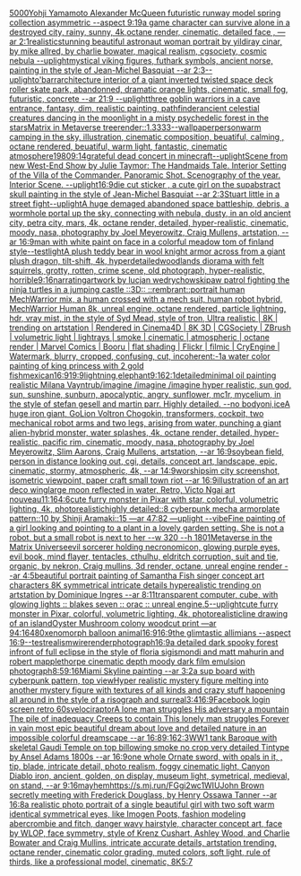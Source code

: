 [5000](https://www.ebank.nz/aiartgenerator?category=5000)[Yohji Yamamoto Alexander McQueen futuristic runway  model spring collection asymmetric --aspect 9:19](https://www.ebank.nz/aiartgenerator?category=Yohji%2520Yamamoto%2520Alexander%2520McQueen%2520futuristic%2520runway%2520%2520model%2520spring%2520collection%2520asymmetric%2520--aspect%25209%3A19)[a game character can survive alone in a destroyed city, rainy, sunny, 4k,octane render, cinematic, detailed face , —ar 2:1](https://www.ebank.nz/aiartgenerator?category=a%2520game%2520character%2520can%2520survive%2520alone%2520in%2520a%2520destroyed%2520city%2C%2520rainy%2C%2520sunny%2C%25204k%2Coctane%2520render%2C%2520cinematic%2C%2520detailed%2520face%2520%2C%2520%E2%80%94ar%25202%3A1)[realistic](https://www.ebank.nz/aiartgenerator?category=realistic)[stunning beautiful astronaut woman portrait by yildiray cinar, by mike allred, by charlie bowater, magical realism, cgsociety, cosmic nebula --uplight](https://www.ebank.nz/aiartgenerator?category=stunning%2520beautiful%2520astronaut%2520woman%2520portrait%2520by%2520yildiray%2520cinar%2C%2520by%2520mike%2520allred%2C%2520by%2520charlie%2520bowater%2C%2520magical%2520realism%2C%2520cgsociety%2C%2520cosmic%2520nebula%2520--uplight)[mystical viking figures, futhark symbols, ancient norse, painting in the style of Jean-Michel Basquiat --ar 2:3](https://www.ebank.nz/aiartgenerator?category=mystical%2520viking%2520figures%2C%2520futhark%2520symbols%2C%2520ancient%2520norse%2C%2520painting%2520in%2520the%2520style%2520of%2520Jean-Michel%2520Basquiat%2520--ar%25202%3A3)[--uplight](https://www.ebank.nz/aiartgenerator?category=--uplight)[o'barr](https://www.ebank.nz/aiartgenerator?category=o%27barr)[architecture interior of a giant inverted twisted space deck roller skate park, abandonned, dramatic orange lights, cinematic, small fog, futuristic, concrete --ar 21:9 --uplight](https://www.ebank.nz/aiartgenerator?category=architecture%2520interior%2520of%2520a%2520giant%2520inverted%2520twisted%2520space%2520deck%2520roller%2520skate%2520park%2C%2520abandonned%2C%2520dramatic%2520orange%2520lights%2C%2520cinematic%2C%2520small%2520fog%2C%2520futuristic%2C%2520concrete%2520--ar%252021%3A9%2520--uplight)[three goblin warriors in a cave entrance, fantasy, dim, realistic painting, pathfinder](https://www.ebank.nz/aiartgenerator?category=three%2520goblin%2520warriors%2520in%2520a%2520cave%2520entrance%2C%2520fantasy%2C%2520dim%2C%2520realistic%2520painting%2C%2520pathfinder)[ancient celestial creatures dancing in the moonlight in a misty psychedelic forest in the stars](https://www.ebank.nz/aiartgenerator?category=ancient%2520celestial%2520creatures%2520dancing%2520in%2520the%2520moonlight%2520in%2520a%2520misty%2520psychedelic%2520forest%2520in%2520the%2520stars)[Matrix in Metaverse tree](https://www.ebank.nz/aiartgenerator?category=Matrix%2520in%2520Metaverse%2520tree)[render::1.3333](https://www.ebank.nz/aiartgenerator?category=render%3A%3A1.3333)[--wallpaper](https://www.ebank.nz/aiartgenerator?category=--wallpaper)[person](https://www.ebank.nz/aiartgenerator?category=person)[warm camping in the sky, illustration, cinematic composition, beuatiful, calming , octane rendered, beuatiful, warm light, fantastic, cinematic atmosphere](https://www.ebank.nz/aiartgenerator?category=warm%2520camping%2520in%2520the%2520sky%2C%2520illustration%2C%2520cinematic%2520composition%2C%2520beuatiful%2C%2520calming%2520%2C%2520octane%2520rendered%2C%2520beuatiful%2C%2520warm%2520light%2C%2520fantastic%2C%2520cinematic%2520atmosphere)[1980](https://www.ebank.nz/aiartgenerator?category=1980)[9:14](https://www.ebank.nz/aiartgenerator?category=9%3A14)[grateful dead concert in minecraft](https://www.ebank.nz/aiartgenerator?category=grateful%2520dead%2520concert%2520in%2520minecraft)[--uplight](https://www.ebank.nz/aiartgenerator?category=--uplight)[Scene from new West-End Show by Julie Taymor: The Handmaids Tale. Interior Setting of the Villa of the Commander. Panoramic Shot. Scenography of the year. Interior Scene. --uplight](https://www.ebank.nz/aiartgenerator?category=Scene%2520from%2520new%2520West-End%2520Show%2520by%2520Julie%2520Taymor%3A%2520The%2520Handmaids%2520Tale.%2520Interior%2520Setting%2520of%2520the%2520Villa%2520of%2520the%2520Commander.%2520Panoramic%2520Shot.%2520Scenography%2520of%2520the%2520year.%2520Interior%2520Scene.%2520--uplight)[16:9](https://www.ebank.nz/aiartgenerator?category=16%3A9)[die cut sticker , a cute girl on the sup](https://www.ebank.nz/aiartgenerator?category=die%2520cut%2520sticker%2520%2C%2520a%2520cute%2520girl%2520on%2520the%2520sup)[abstract skull painting in the style of Jean-Michel Basquiat --ar 2:3](https://www.ebank.nz/aiartgenerator?category=abstract%2520skull%2520painting%2520in%2520the%2520style%2520of%2520Jean-Michel%2520Basquiat%2520--ar%25202%3A3)[Stuart little in a street fight](https://www.ebank.nz/aiartgenerator?category=Stuart%2520little%2520in%2520a%2520street%2520fight)[--uplight](https://www.ebank.nz/aiartgenerator?category=--uplight)[A huge demaged abandoned space battleship, debris, a wormhole portal up the sky, connecting with nebula, dusty, in an old ancient city, petra city, mars, 4k, octane render, detailed, hyper-realistic, cinematic, moody, nasa, photography by Joel Meyerowitz, Craig Mullens, artstation, --ar 16:9](https://www.ebank.nz/aiartgenerator?category=A%2520huge%2520demaged%2520abandoned%2520space%2520battleship%2C%2520debris%2C%2520a%2520wormhole%2520portal%2520up%2520the%2520sky%2C%2520connecting%2520with%2520nebula%2C%2520dusty%2C%2520in%2520an%2520old%2520ancient%2520city%2C%2520petra%2520city%2C%2520mars%2C%25204k%2C%2520octane%2520render%2C%2520detailed%2C%2520hyper-realistic%2C%2520cinematic%2C%2520moody%2C%2520nasa%2C%2520photography%2520by%2520Joel%2520Meyerowitz%2C%2520Craig%2520Mullens%2C%2520artstation%2C%2520--ar%252016%3A9)[man with white paint on face in a colorful meadow tom of finland style](https://www.ebank.nz/aiartgenerator?category=man%2520with%2520white%2520paint%2520on%2520face%2520in%2520a%2520colorful%2520meadow%2520tom%2520of%2520finland%2520style)[--test](https://www.ebank.nz/aiartgenerator?category=--test)[light](https://www.ebank.nz/aiartgenerator?category=light)[A plush teddy bear in wool knight armor across from a giant plush dragon, tilt-shift, 4k, hyperdetailed](https://www.ebank.nz/aiartgenerator?category=A%2520plush%2520teddy%2520bear%2520in%2520wool%2520knight%2520armor%2520across%2520from%2520a%2520giant%2520plush%2520dragon%2C%2520tilt-shift%2C%25204k%2C%2520hyperdetailed)[woodlands diorama with felt squirrels, grotty, rotten, crime scene, old photograph, hyper-realistic, horrible](https://www.ebank.nz/aiartgenerator?category=woodlands%2520diorama%2520with%2520felt%2520squirrels%2C%2520grotty%2C%2520rotten%2C%2520crime%2520scene%2C%2520old%2520photograph%2C%2520hyper-realistic%2C%2520horrible)[9:16](https://www.ebank.nz/aiartgenerator?category=9%3A16)[narrating](https://www.ebank.nz/aiartgenerator?category=narrating)[artwork by lucjan wedrychowski](https://www.ebank.nz/aiartgenerator?category=artwork%2520by%2520lucjan%2520wedrychowski)[paw patrol fighting the ninja turtles in a jumping castle ::3D:: ::rembrant::](https://www.ebank.nz/aiartgenerator?category=paw%2520patrol%2520fighting%2520the%2520ninja%2520turtles%2520in%2520a%2520jumping%2520castle%2520%3A%3A3D%3A%3A%2520%3A%3Arembrant%3A%3A)[portrait human MechWarrior mix, a human crossed with a mech suit, human robot hybrid, MechWarrior Human 8k, unreal engine, octane rendered, particle lightning, hdr, vray mist, in the style of Syd Mead, style of tron, Ultra realistic | 8K | trending on artstation | Rendered in Cinema4D | 8K 3D | CGSociety | ZBrush | volumetric light | lightrays | smoke | cinematic | atmospheric | octane render | Marvel Comics | Booru | flat shading | Flickr | filmic | CryEngine |  Watermark, blurry, cropped, confusing, cut, incoherent:-1](https://www.ebank.nz/aiartgenerator?category=portrait%2520human%2520MechWarrior%2520mix%2C%2520a%2520human%2520crossed%2520with%2520a%2520mech%2520suit%2C%2520human%2520robot%2520hybrid%2C%2520MechWarrior%2520Human%25208k%2C%2520unreal%2520engine%2C%2520octane%2520rendered%2C%2520particle%2520lightning%2C%2520hdr%2C%2520vray%2520mist%2C%2520in%2520the%2520style%2520of%2520Syd%2520Mead%2C%2520style%2520of%2520tron%2C%2520Ultra%2520realistic%2520%7C%25208K%2520%7C%2520trending%2520on%2520artstation%2520%7C%2520Rendered%2520in%2520Cinema4D%2520%7C%25208K%25203D%2520%7C%2520CGSociety%2520%7C%2520ZBrush%2520%7C%2520volumetric%2520light%2520%7C%2520lightrays%2520%7C%2520smoke%2520%7C%2520cinematic%2520%7C%2520atmospheric%2520%7C%2520octane%2520render%2520%7C%2520Marvel%2520Comics%2520%7C%2520Booru%2520%7C%2520flat%2520shading%2520%7C%2520Flickr%2520%7C%2520filmic%2520%7C%2520CryEngine%2520%7C%2520%2520Watermark%2C%2520blurry%2C%2520cropped%2C%2520confusing%2C%2520cut%2C%2520incoherent%3A-1)[a water color painting of king princess with 2 gold fish](https://www.ebank.nz/aiartgenerator?category=a%2520water%2520color%2520painting%2520of%2520king%2520princess%2520with%25202%2520gold%2520fish)[mexican](https://www.ebank.nz/aiartgenerator?category=mexican)[16:9](https://www.ebank.nz/aiartgenerator?category=16%3A9)[19:9](https://www.ebank.nz/aiartgenerator?category=19%3A9)[lightning,elephant](https://www.ebank.nz/aiartgenerator?category=lightning%2Celephant)[9:16](https://www.ebank.nz/aiartgenerator?category=9%3A16)[2:1](https://www.ebank.nz/aiartgenerator?category=2%3A1)[detailed](https://www.ebank.nz/aiartgenerator?category=detailed)[minimal oil painting realistic Milana Vayntrub](https://www.ebank.nz/aiartgenerator?category=minimal%2520oil%2520painting%2520realistic%2520Milana%2520Vayntrub)[/imagine /imagine /imagine hyper realistic,  sun god, sun, sunshine, sunburn, apocalyptic, angry,  sunflower, mc1r, mycelium,  in the style of stefan gesell and martin parr. Highly detailed.  --no body](https://www.ebank.nz/aiartgenerator?category=/imagine%2520/imagine%2520/imagine%2520hyper%2520realistic%2C%2520%2520sun%2520god%2C%2520sun%2C%2520sunshine%2C%2520sunburn%2C%2520apocalyptic%2C%2520angry%2C%2520%2520sunflower%2C%2520mc1r%2C%2520mycelium%2C%2520%2520in%2520the%2520style%2520of%2520stefan%2520gesell%2520and%2520martin%2520parr.%2520Highly%2520detailed.%2520%2520--no%2520body)[oni,ice](https://www.ebank.nz/aiartgenerator?category=oni%2Cice)[A huge iron giant, GoLion Voltron Chogokin, transformers, cockpit, two mechanical robot arms and two legs, arising from water, punching a giant alien-hybrid monster, water splashes, 4k, octane render, detailed, hyper-realistic, pacific rim, cinematic, moody, nasa, photography by Joel Meyerowitz, Slim Aarons, Craig Mullens, artstation, --ar 16:9](https://www.ebank.nz/aiartgenerator?category=A%2520huge%2520iron%2520giant%2C%2520GoLion%2520Voltron%2520Chogokin%2C%2520transformers%2C%2520cockpit%2C%2520two%2520mechanical%2520robot%2520arms%2520and%2520two%2520legs%2C%2520arising%2520from%2520water%2C%2520punching%2520a%2520giant%2520alien-hybrid%2520monster%2C%2520water%2520splashes%2C%25204k%2C%2520octane%2520render%2C%2520detailed%2C%2520hyper-realistic%2C%2520pacific%2520rim%2C%2520cinematic%2C%2520moody%2C%2520nasa%2C%2520photography%2520by%2520Joel%2520Meyerowitz%2C%2520Slim%2520Aarons%2C%2520Craig%2520Mullens%2C%2520artstation%2C%2520--ar%252016%3A9)[soybean field, person in distance looking out, cgi, details, concept art, landscape, epic, cinematic, stormy, atmospheric, 4k, --ar 14:9](https://www.ebank.nz/aiartgenerator?category=soybean%2520field%2C%2520person%2520in%2520distance%2520looking%2520out%2C%2520cgi%2C%2520details%2C%2520concept%2520art%2C%2520landscape%2C%2520epic%2C%2520cinematic%2C%2520stormy%2C%2520atmospheric%2C%25204k%2C%2520--ar%252014%3A9)[worship](https://www.ebank.nz/aiartgenerator?category=worship)[sim city screenshot, isometric viewpoint, paper craft small town riot   --ar 16:9](https://www.ebank.nz/aiartgenerator?category=sim%2520city%2520screenshot%2C%2520isometric%2520viewpoint%2C%2520paper%2520craft%2520small%2520town%2520riot%2520%2520%2520--ar%252016%3A9)[illustration of an art deco wing](https://www.ebank.nz/aiartgenerator?category=illustration%2520of%2520an%2520art%2520deco%2520wing)[large moon reflected in water, Retro, Victo Ngai art nouveau](https://www.ebank.nz/aiartgenerator?category=large%2520moon%2520reflected%2520in%2520water%2C%2520Retro%2C%2520Victo%2520Ngai%2520art%2520nouveau)[11:16](https://www.ebank.nz/aiartgenerator?category=11%3A16)[4:6](https://www.ebank.nz/aiartgenerator?category=4%3A6)[cute furry monster in Pixar with star, colorful, volumetric lighting, 4k, photorealistic](https://www.ebank.nz/aiartgenerator?category=cute%2520furry%2520monster%2520in%2520Pixar%2520with%2520star%2C%2520colorful%2C%2520volumetric%2520lighting%2C%25204k%2C%2520photorealistic)[highly detailed::8 cyberpunk mecha armorplate pattern::10 by Shinji Aramaki::15 —ar 47:82 —uplight --vibe](https://www.ebank.nz/aiartgenerator?category=highly%2520detailed%3A%3A8%2520cyberpunk%2520mecha%2520armorplate%2520pattern%3A%3A10%2520by%2520Shinji%2520Aramaki%3A%3A15%2520%E2%80%94ar%252047%3A82%2520%E2%80%94uplight%2520--vibe)[Fine painting of a girl looking and pointing to a plant in a lovely garden setting. She is not a robot, but a small robot is next to her --w 320 --h 180](https://www.ebank.nz/aiartgenerator?category=Fine%2520painting%2520of%2520a%2520girl%2520looking%2520and%2520pointing%2520to%2520a%2520plant%2520in%2520a%2520lovely%2520garden%2520setting.%2520She%2520is%2520not%2520a%2520robot%2C%2520but%2520a%2520small%2520robot%2520is%2520next%2520to%2520her%2520--w%2520320%2520--h%2520180)[1](https://www.ebank.nz/aiartgenerator?category=1)[Metaverse in the Matrix Universe](https://www.ebank.nz/aiartgenerator?category=Metaverse%2520in%2520the%2520Matrix%2520Universe)[evil sorcerer holding necronomicon, glowing purple eyes, evil book, mind flayer, tentacles, cthulhu, eldritch corruption, suit and tie, organic, by nekron, Craig mullins, 3d render, octane, unreal engine render --ar 4:5](https://www.ebank.nz/aiartgenerator?category=evil%2520sorcerer%2520holding%2520necronomicon%2C%2520glowing%2520purple%2520eyes%2C%2520evil%2520book%2C%2520mind%2520flayer%2C%2520tentacles%2C%2520cthulhu%2C%2520eldritch%2520corruption%2C%2520suit%2520and%2520tie%2C%2520organic%2C%2520by%2520nekron%2C%2520Craig%2520mullins%2C%25203d%2520render%2C%2520octane%2C%2520unreal%2520engine%2520render%2520--ar%25204%3A5)[beautiful portrait painting of Samantha Fish singer concept art characters 8K symmetrical intricate details hyperealistic trending on artstation by Dominique Ingres --ar 8:11](https://www.ebank.nz/aiartgenerator?category=beautiful%2520portrait%2520painting%2520of%2520Samantha%2520Fish%2520singer%2520concept%2520art%2520characters%25208K%2520symmetrical%2520intricate%2520details%2520hyperealistic%2520trending%2520on%2520artstation%2520by%2520Dominique%2520Ingres%2520--ar%25208%3A11)[transparent computer, cube, with glowing lights :: blakes seven :: orac :: unreal engine](https://www.ebank.nz/aiartgenerator?category=transparent%2520computer%2C%2520cube%2C%2520with%2520glowing%2520lights%2520%3A%3A%2520blakes%2520seven%2520%3A%3A%2520orac%2520%3A%3A%2520unreal%2520engine)[.5](https://www.ebank.nz/aiartgenerator?category=.5)[--uplight](https://www.ebank.nz/aiartgenerator?category=--uplight)[cute furry monster in Pixar, colorful, volumetric lighting, 4k, photorealistic](https://www.ebank.nz/aiartgenerator?category=cute%2520furry%2520monster%2520in%2520Pixar%2C%2520colorful%2C%2520volumetric%2520lighting%2C%25204k%2C%2520photorealistic)[line drawing of an island](https://www.ebank.nz/aiartgenerator?category=line%2520drawing%2520of%2520an%2520island)[Oyster Mushroom colony woodcut print —ar 94:164](https://www.ebank.nz/aiartgenerator?category=Oyster%2520Mushroom%2520colony%2520woodcut%2520print%2520%E2%80%94ar%252094%3A164)[80](https://www.ebank.nz/aiartgenerator?category=80)[xenomorph balloon animal](https://www.ebank.nz/aiartgenerator?category=xenomorph%2520balloon%2520animal)[16:9](https://www.ebank.nz/aiartgenerator?category=16%3A9)[16:9](https://www.ebank.nz/aiartgenerator?category=16%3A9)[the glimtastic allimians --aspect 16:9](https://www.ebank.nz/aiartgenerator?category=the%2520glimtastic%2520allimians%2520--aspect%252016%3A9)[--test](https://www.ebank.nz/aiartgenerator?category=--test)[realism](https://www.ebank.nz/aiartgenerator?category=realism)[wire](https://www.ebank.nz/aiartgenerator?category=wire)[render](https://www.ebank.nz/aiartgenerator?category=render)[photograph](https://www.ebank.nz/aiartgenerator?category=photograph)[16:9](https://www.ebank.nz/aiartgenerator?category=16%3A9)[a detailed dark spooky forest infront of full eclipse in the style of floria sigismondi and matt mahurin and robert mapplethorpe cinematic depth moody dark film emulsion photograph](https://www.ebank.nz/aiartgenerator?category=a%2520detailed%2520dark%2520spooky%2520forest%2520infront%2520of%2520full%2520eclipse%2520in%2520the%2520style%2520of%2520floria%2520sigismondi%2520and%2520matt%2520mahurin%2520and%2520robert%2520mapplethorpe%2520cinematic%2520depth%2520moody%2520dark%2520film%2520emulsion%2520photograph)[8:5](https://www.ebank.nz/aiartgenerator?category=8%3A5)[9:16](https://www.ebank.nz/aiartgenerator?category=9%3A16)[Miami Skyline painting --ar 3:2](https://www.ebank.nz/aiartgenerator?category=Miami%2520Skyline%2520painting%2520--ar%25203%3A2)[a sup board with cyberpunk pattern, top view](https://www.ebank.nz/aiartgenerator?category=a%2520sup%2520board%2520with%2520cyberpunk%2520pattern%2C%2520top%2520view)[Hyper realistic mystery figure melting into another mystery figure with textures of all kinds and crazy  stuff happening all around in the style of a risograph and surreal](https://www.ebank.nz/aiartgenerator?category=Hyper%2520realistic%2520mystery%2520figure%2520melting%2520into%2520another%2520mystery%2520figure%2520with%2520textures%2520of%2520all%2520kinds%2520and%2520crazy%2520%2520stuff%2520happening%2520all%2520around%2520in%2520the%2520style%2520of%2520a%2520risograph%2520and%2520surreal)[3:4](https://www.ebank.nz/aiartgenerator?category=3%3A4)[16:9](https://www.ebank.nz/aiartgenerator?category=16%3A9)[Facebook login screen retro 60s](https://www.ebank.nz/aiartgenerator?category=Facebook%2520login%2520screen%2520retro%252060s)[velociraptor](https://www.ebank.nz/aiartgenerator?category=velociraptor)[A lone man struggles His adversary a mountain The pile of inadequacy Creeps to contain This lonely man struggles Forever in vain most epic beautiful dream about love and detailed nature in an impossible colorful dreamscape --ar 16:8](https://www.ebank.nz/aiartgenerator?category=A%2520lone%2520man%2520struggles%2520His%2520adversary%2520a%2520mountain%2520The%2520pile%2520of%2520inadequacy%2520Creeps%2520to%2520contain%2520This%2520lonely%2520man%2520struggles%2520Forever%2520in%2520vain%2520most%2520epic%2520beautiful%2520dream%2520about%2520love%2520and%2520detailed%2520nature%2520in%2520an%2520impossible%2520colorful%2520dreamscape%2520--ar%252016%3A8)[9:16](https://www.ebank.nz/aiartgenerator?category=9%3A16)[2:3](https://www.ebank.nz/aiartgenerator?category=2%3A3)[WW1 tank Baroque with skeletal Gaudi Temple on top billowing smoke no crop very detailed Tintype by Ansel Adams 1800s --ar 16:9](https://www.ebank.nz/aiartgenerator?category=WW1%2520tank%2520Baroque%2520with%2520skeletal%2520Gaudi%2520Temple%2520on%2520top%2520billowing%2520smoke%2520no%2520crop%2520very%2520detailed%2520Tintype%2520by%2520Ansel%2520Adams%25201800s%2520--ar%252016%3A9)[one whole Ornate sword, with opals in it, , tip, blade, intricate detail, photo realism, foggy cinematic light, Canyon Diablo iron, ancient, golden, on display, museum light, symetrical, medieval, on stand, --ar 9:16](https://www.ebank.nz/aiartgenerator?category=one%2520whole%2520Ornate%2520sword%2C%2520with%2520opals%2520in%2520it%2C%2520%2C%2520tip%2C%2520blade%2C%2520intricate%2520detail%2C%2520photo%2520realism%2C%2520foggy%2520cinematic%2520light%2C%2520Canyon%2520Diablo%2520iron%2C%2520ancient%2C%2520golden%2C%2520on%2520display%2C%2520museum%2520light%2C%2520symetrical%2C%2520medieval%2C%2520on%2520stand%2C%2520--ar%25209%3A16)[mayhem](https://www.ebank.nz/aiartgenerator?category=mayhem)[<https://s.mj.run/FGgi2wc1WIU>](https://www.ebank.nz/aiartgenerator?category=%3Chttps%3A//s.mj.run/FGgi2wc1WIU%3E)[John Brown secretly meeting with Frederick Douglass, by Henry Ossawa Tanner --ar 16:8](https://www.ebank.nz/aiartgenerator?category=John%2520Brown%2520secretly%2520meeting%2520with%2520Frederick%2520Douglass%2C%2520by%2520Henry%2520Ossawa%2520Tanner%2520--ar%252016%3A8)[a realistic photo portrait of a single beautiful girl with two soft warm identical symmetrical eyes, like Imogen Poots, fashion modeling abercrombie and fitch, danger wavy hairstyle, character concept art, face by WLOP, face symmetry, style of Krenz Cushart, Ashley Wood, and Charlie Bowater and Craig Mullins, intricate accurate details, artstation trending, octane render, cinematic color grading, muted colors, soft light, rule of thirds, like a professional model, cinematic, 8K](https://www.ebank.nz/aiartgenerator?category=a%2520realistic%2520photo%2520portrait%2520of%2520a%2520single%2520beautiful%2520girl%2520with%2520two%2520soft%2520warm%2520identical%2520symmetrical%2520eyes%2C%2520like%2520Imogen%2520Poots%2C%2520fashion%2520modeling%2520abercrombie%2520and%2520fitch%2C%2520danger%2520wavy%2520hairstyle%2C%2520character%2520concept%2520art%2C%2520face%2520by%2520WLOP%2C%2520face%2520symmetry%2C%2520style%2520of%2520Krenz%2520Cushart%2C%2520Ashley%2520Wood%2C%2520and%2520Charlie%2520Bowater%2520and%2520Craig%2520Mullins%2C%2520intricate%2520accurate%2520details%2C%2520artstation%2520trending%2C%2520octane%2520render%2C%2520cinematic%2520color%2520grading%2C%2520muted%2520colors%2C%2520soft%2520light%2C%2520rule%2520of%2520thirds%2C%2520like%2520a%2520professional%2520model%2C%2520cinematic%2C%25208K)[5:7](https://www.ebank.nz/aiartgenerator?category=5%3A7)